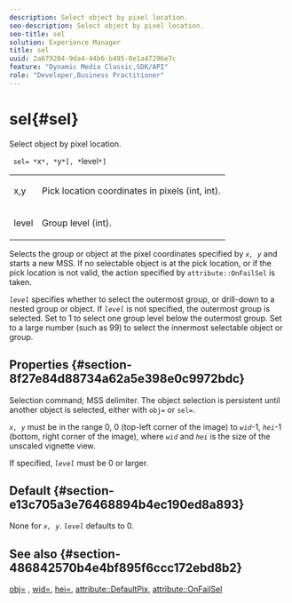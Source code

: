 ```yaml
---
description: Select object by pixel location.
seo-description: Select object by pixel location.
seo-title: sel
solution: Experience Manager
title: sel
uuid: 2a679284-9da4-44b6-b495-8e1a47296e7c
feature: "Dynamic Media Classic,SDK/API"
role: "Developer,Business Practitioner"
---
```


# sel{#sel}

Select object by pixel location.

 ` sel= *`x`*, *`y`*[, *`level`*]`

<table id="simpletable_247FF35D791C43D3AB433B8CF49F8C91"> 
 <tr class="strow"> 
  <td class="stentry"> <p> <span class="varname"> x,y </span> </p> </td> 
  <td class="stentry"> <p>Pick location coordinates in pixels (int, int). </p> </td> 
 </tr> 
 <tr class="strow"> 
  <td class="stentry"> <p> <span class="varname"> level </span> </p> </td> 
  <td class="stentry"> <p>Group level (int). </p> </td> 
 </tr> 
</table>

Selects the group or object at the pixel coordinates specified by *`x, y`* and starts a new MSS. If no selectable object is at the pick location, or if the pick location is not valid, the action specified by `attribute::OnFailSel` is taken.

*`level`* specifies whether to select the outermost group, or drill-down to a nested group or object. If *`level`* is not specified, the outermost group is selected. Set to 1 to select one group level below the outermost group. Set to a large number (such as 99) to select the innermost selectable object or group.

## Properties {#section-8f27e84d88734a62a5e398e0c9972bdc}

Selection command; MSS delimiter. The object selection is persistent until another object is selected, either with `obj=` or `sel=`.

*`x, y`* must be in the range 0, 0 (top-left corner of the image) to *`wid`*-1, *`hei`*-1 (bottom, right corner of the image), where *`wid`* and *`hei`* is the size of the unscaled vignette view.

If specified, *`level`* must be 0 or larger.

## Default {#section-e13c705a3e76468894b4ec190ed8a893}

None for *`x, y`*. *`level`* defaults to 0.

## See also {#section-486842570b4e4bf895f6ccc172ebd8b2}

[obj=](../../../../../ir-api/http-protocol/image-rendering-api-ref/c-ir-http-protocol-ref/c-ir-http-protocol-command-reference/r-ir-obj.md#reference-31e7dac7931b4e0eb3c7589f120a1e6a) , [wid=](../../../../../ir-api/http-protocol/image-rendering-api-ref/c-ir-http-protocol-ref/c-ir-http-protocol-command-reference/r-ir-wid.md#reference-b7e691b0624941168c94b2749ae233ec), [hei=](../../../../../ir-api/http-protocol/image-rendering-api-ref/c-ir-http-protocol-ref/c-ir-http-protocol-command-reference/r-ir-hei.md#reference-1c08f60365a94417a39867c09cac5478), [attribute::DefaultPix](../../../../../ir-api/material-cat/image-rendering-api-ref/c-ir-material-catalog/c-ir-attributes-reference/r-ir-defaultpix.md#reference-102c98f9b5d24d2aaaeb756653fb0e6f), [attribute::OnFailSel](../../../../../ir-api/material-cat/image-rendering-api-ref/c-ir-material-catalog/c-ir-attributes-reference/r-ir-onfailsel.md#reference-f95e4a4a3c02412b87a2b0acca8a5513) 
